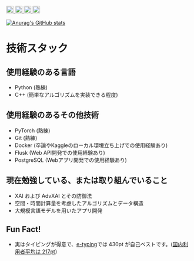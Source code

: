 <p align="left">
  <a href="http://twitter.com/Utricularor">
    <img height="20" src="https://img.shields.io/twitter/follow/Utricularor?label=Twitter&logo=twitter&style=flat" />
  </a>
  <a href="https://github.com/Utricularor">
    <img height="20" src="https://img.shields.io/github/followers/Utricularor?label=follow&logo=github&style=flat" />
  </a>
  <a href="http://qiita.com/Utricularor">
    <img height="20" src="https://qiita-badge.apiapi.app/s/te/posts.svg" />
  </a>
  <//qiita.com/Utricularor">
    <img height="20" src="https://qiita-badge.apiapi.app/s/Utricularor/contributions.svg" />
  </a>
</p>

[![Anurag's GitHub stats](https://github-readme-stats.vercel.app/api?username=Utricularor&show_icons=true&theme=github_dark&count_private=true)](https://github.com/anuraghazra/github-readme-stats)

# 技術スタック

## 使用経験のある言語
- Python (熟練)
- C++ (簡単なアルゴリズムを実装できる程度)

## 使用経験のあるその他技術
- PyTorch (熟練)
- Git (熟練)
- Docker (卒論やKaggleのローカル環境立ち上げでの使用経験あり)
- Flusk (Web API開発での使用経験あり)
- PostgreSQL (Webアプリ開発での使用経験あり)

## 現在勉強している、または取り組んでいること
- XAI および AdvXAI とその防御法
- 空間・時間計算量を考慮したアルゴリズムとデータ構造
- 大規模言語モデルを用いたアプリ開発

## Fun Fact!
- 実はタイピングが得意で、[e-typing](https://www.e-typing.ne.jp/)では 430pt が自己ベストです。([国内利用者平均は 217pt](https://www.e-typing.ne.jp/enquete/past.asp?id=1447#:~:text=%E9%89%84%E6%A3%92%E3%81%AE%E9%80%86%E4%B8%8A%E3%81%8C%E3%82%8A%E3%82%84,%E3%82%B9%E3%82%B3%E3%82%A2%E3%81%AF217pt%E3%81%8F%E3%82%89%E3%81%84%E3%81%A7%E3%81%99%E3%80%82)）
<!--
**Utricularor/Utricularor** is a ✨ _special_ ✨ repository because its `README.md` (this file) appears on your GitHub profile.

Here are some ideas to get you started:

- 🔭 I’m currently working on ...
- 🌱 I’m currently learning ...
- 👯 I’m looking to collaborate on ...
- 🤔 I’m looking for help with ...
- 💬 Ask me about ...
- 📫 How to reach me: ...
- 😄 Pronouns: ...
- ⚡ Fun fact: ...
-->
